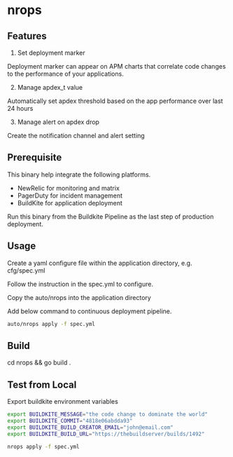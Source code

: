# nrops

## Features

1. Set deployment marker

  Deployment marker can appear on APM charts that correlate code changes to the performance of your applications.

2. Manage apdex_t value

  Automatically set apdex threshold based on the app performance over last 24 hours

3. Manage alert on apdex drop

  Create the notification channel and alert setting

## Prerequisite

This binary help integrate the following platforms.

- NewRelic for monitoring and matrix
- PagerDuty for incident management
- BuildKite for application deployment

Run this binary from the Buildkite Pipeline as the last step of production deployment.

## Usage

Create a yaml configure file within the application directory, e.g. cfg/spec.yml

Follow the instruction in the spec.yml to configure.

Copy the auto/nrops into the application directory

Add below command to continuous deployment pipeline.

```bash
auto/nrops apply -f spec.yml
```



## Build

cd nrops && go build .

## Test from Local

Export buildkite environment variables

```bash
export BUILDKITE_MESSAGE="the code change to dominate the world"
export BUILDKITE_COMMIT="4818e06abdda93"
export BUILDKITE_BUILD_CREATOR_EMAIL="john@email.com"
export BUILDKITE_BUILD_URL="https://thebuildserver/builds/1492"

nrops apply -f spec.yml
```

